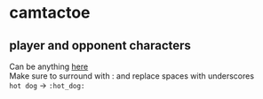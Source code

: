 # camtactoe


## player and opponent characters
Can be anything [here](http://www.unicode.org/emoji/charts/full-emoji-list.html)  
Make sure to surround with : and replace spaces with underscores  
`hot dog` -> `:hot_dog:`  

